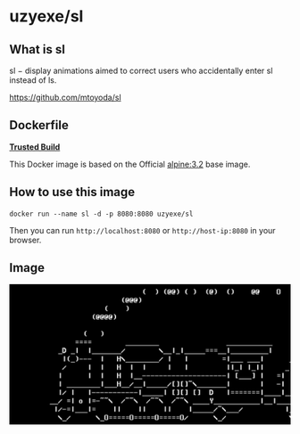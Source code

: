 # uzyexe/sl

## What is sl

sl − display animations aimed to correct users who accidentally enter sl instead of ls.

https://github.com/mtoyoda/sl

## Dockerfile

[**Trusted Build**](https://registry.hub.docker.com/u/uzyexe/sl/)

This Docker image is based on the Official [alpine:3.2](https://registry.hub.docker.com/_/alpine/) base image.

## How to use this image

```
docker run --name sl -d -p 8080:8080 uzyexe/sl
```

Then you can run ```http://localhost:8080``` or ```http://host-ip:8080``` in your browser.

## Image

![img](./sl.png)
